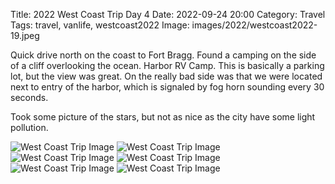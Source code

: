 Title: 2022 West Coast Trip Day 4
Date: 2022-09-24 20:00
Category: Travel
Tags: travel, vanlife, westcoast2022
Image: images/2022/westcoast2022-19.jpeg

Quick drive north on the coast to Fort Bragg. Found a camping on the side of a cliff overlooking the ocean. Harbor RV Camp. This is basically a parking lot, but the view was great. On the really bad side was that we were located next to entry of the harbor, which is signaled by fog horn sounding every 30 seconds.

Took some picture of the stars, but not as nice as the city have some light pollution.

![West Coast Trip Image]({static}/images/2022/westcoast2022-19.jpeg)
![West Coast Trip Image]({static}/images/2022/westcoast2022-20.jpeg)
![West Coast Trip Image]({static}/images/2022/westcoast2022-21.jpeg)
![West Coast Trip Image]({static}/images/2022/westcoast2022-22.jpeg)
![West Coast Trip Image]({static}/images/2022/westcoast2022-23.jpeg)
![West Coast Trip Image]({static}/images/2022/westcoast2022-24.jpeg)

